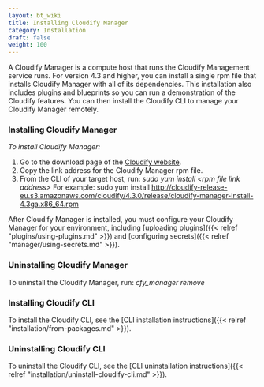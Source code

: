 ```yaml
---
layout: bt_wiki
title: Installing Cloudify Manager
category: Installation
draft: false
weight: 100
---
```

A Cloudify Manager is a compute host that runs the Cloudify Management service runs. For version 4.3 and higher, you can install a single rpm file that installs Cloudify Manager with all of its dependencies. This installation also includes plugins and blueprints so you can run a demonstration of the Cloudify features. You can then install the Cloudify CLI to manage your Cloudify Manager remotely.

### Installing Cloudify Manager

_To install Cloudify Manager:_

1. Go to the download page of the [Cloudify website](http://cloudify.co/download/).
2. Copy the link address for the Cloudify Manager rpm file.
3. From the CLI of your target host, run: _sudo yum install \<rpm file link address>_
   For example: sudo yum install http://cloudify-release-eu.s3.amazonaws.com/cloudify/4.3.0/release/cloudify-manager-install-4.3ga.x86_64.rpm

After Cloudify Manager is installed, you must configure your Cloudify Manager for your environment, including [uploading plugins]({{< relref "plugins/using-plugins.md" >}}) and [configuring secrets]({{< relref "manager/using-secrets.md" >}}).

### Uninstalling Cloudify Manager

To uninstall the Cloudify Manager, run: _cfy_manager remove_

### Installing Cloudify CLI

To install the Cloudify CLI, see the [CLI installation instructions]({{< relref "installation/from-packages.md" >}}).

### Uninstalling Cloudify CLI

To uninstall the Cloudify CLI, see the [CLI uninstallation instructions]({{< relref "installation/uninstall-cloudify-cli.md" >}}).
